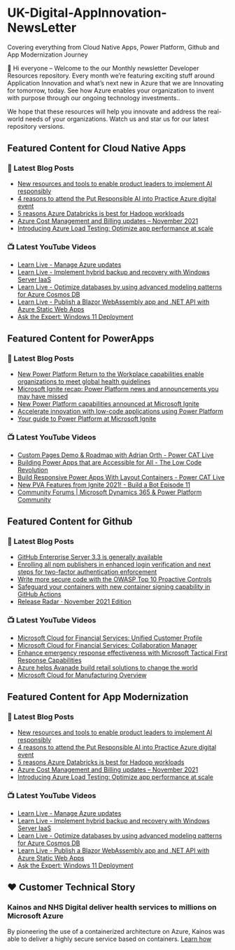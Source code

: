 # UK-Digital-AppInnovation-NewsLetter

Covering everything from Cloud Native Apps, Power Platform, Github and App Modernization Journey

👋 Hi everyone – Welcome to the our Monthly newsletter Developer Resources repository. Every month we’re featuring exciting stuff around Application Innovation and what’s next new in Azure that we are Innovating for tomorrow, today. See how Azure enables your organization to invent with purpose through our ongoing technology investments..


We hope that these resources will help you innovate and address the real-world needs of your organizations. Watch us and star us for our latest repository versions.

## Featured Content for Cloud Native Apps


### 📝 Latest Blog Posts

    
<!-- BLOGCNA:START -->
- [New resources and tools to enable product leaders to implement AI responsibly](https://azure.microsoft.com/blog/new-resources-and-tools-to-enable-product-leaders-to-implement-ai-responsibly/)
- [4 reasons to attend the Put Responsible AI into Practice Azure digital event](https://azure.microsoft.com/blog/4-reasons-to-attend-the-put-responsible-ai-into-practice-azure-digital-event/)
- [5 reasons Azure Databricks is best for Hadoop workloads](https://azure.microsoft.com/blog/5-reasons-azure-databricks-is-best-for-hadoop-workloads/)
- [Azure Cost Management and Billing updates – November 2021](https://azure.microsoft.com/blog/azure-cost-management-and-billing-updates-november-2021/)
- [Introducing Azure Load Testing: Optimize app performance at scale](https://azure.microsoft.com/blog/introducing-azure-load-testing-optimize-app-performance-at-scale/)
<!-- BLOGCNA:END -->

### 📺 Latest YouTube Videos

 
<!-- YOUTUBECNA:START -->
- [Learn Live - Manage Azure updates](https://www.youtube.com/watch?v=tHTc9BnVTFI)
- [Learn Live - Implement hybrid backup and recovery with Windows Server IaaS](https://www.youtube.com/watch?v=bPTsLKaEK6A)
- [Learn Live - Optimize databases by using advanced modeling patterns for Azure Cosmos DB](https://www.youtube.com/watch?v=u-Ef3svU5mY)
- [Learn Live - Publish a Blazor WebAssembly app and .NET API with Azure Static Web Apps](https://www.youtube.com/watch?v=bB0bEBiGRVw)
- [Ask the Expert: Windows 11 Deployment](https://www.youtube.com/watch?v=jvrIu5z1Gvg)
<!-- YOUTUBECNA:END -->

##  Featured Content for PowerApps
### 📝 Latest Blog Posts
<!-- BLOGPOWER:START -->
- [New Power Platform Return to the Workplace capabilities enable organizations to meet global health guidelines](https://cloudblogs.microsoft.com/powerplatform/2021/11/30/new-power-platform-return-to-the-workplace-capabilities-enable-organizations-to-meet-global-health-guidelines/)
- [Microsoft Ignite recap: Power Platform news and announcements you may have missed](https://cloudblogs.microsoft.com/powerplatform/2021/11/18/microsoft-ignite-recap-power-platform-news-and-announcements-you-may-have-missed/)
- [New Power Platform capabilities announced at Microsoft Ignite](https://cloudblogs.microsoft.com/powerplatform/2021/11/02/new-power-platform-capabilities-announced-at-microsoft-ignite/)
- [Accelerate innovation with low-code applications using Power Platform](https://cloudblogs.microsoft.com/powerplatform/2021/11/02/accelerate-innovation-with-low-code-applications-using-power-platform/)
- [Your guide to Power Platform at Microsoft Ignite](https://cloudblogs.microsoft.com/powerplatform/2021/10/26/your-guide-to-power-platform-at-microsoft-ignite/)
<!-- BLOGPOWER:END -->
 ### 📺 Latest YouTube Videos
    
<!-- YOUTUBEPOWER:START -->
- [Custom Pages Demo &amp; Roadmap with Adrian Orth - Power CAT Live](https://www.youtube.com/watch?v=ysmbMMA6X1U)
- [Building Power Apps that are Accessible for All - The Low Code Revolution](https://www.youtube.com/watch?v=IYCnOrm8sEo)
- [Build Responsive Power Apps With Layout Containers - Power CAT Live](https://www.youtube.com/watch?v=N73RaNvaijs)
- [New PVA Features from Ignite 2021! - Build a Bot Episode 11](https://www.youtube.com/watch?v=FTigtv7mUGc)
- [Community Forums |  Microsoft Dynamics 365 &amp; Power Platform Community](https://www.youtube.com/watch?v=oYb-42rCPXQ)
<!-- YOUTUBEPOWER:END -->

##  Featured Content for Github
### 📝 Latest Blog Posts
<!-- BLOGGITHUB:START -->
- [GitHub Enterprise Server 3.3 is generally available](https://github.blog/2021-12-07-github-enterprise-server-3-3-is-generally-available/)
- [Enrolling all npm publishers in enhanced login verification and next steps for two-factor authentication enforcement](https://github.blog/2021-12-07-enrolling-npm-publishers-enhanced-login-verification-two-factor-authentication-enforcement/)
- [Write more secure code with the OWASP Top 10 Proactive Controls](https://github.blog/2021-12-06-write-more-secure-code-owasp-top-10-proactive-controls/)
- [Safeguard your containers with new container signing capability in GitHub Actions](https://github.blog/2021-12-06-safeguard-container-signing-capability-actions/)
- [Release Radar · November 2021 Edition](https://github.blog/2021-12-03-release-radar-nov-2021/)
<!-- BLOGGITHUB:END -->
### 📺 Latest YouTube Videos
<!-- YOUTUBEGITHUB:START -->
- [Microsoft Cloud for Financial Services: Unified Customer Profile](https://www.youtube.com/watch?v=kAqQ-rdQMpQ)
- [Microsoft Cloud for Financial Services: Collaboration Manager](https://www.youtube.com/watch?v=ZYBPmf97yPo)
- [Enhance emergency response effectiveness with Microsoft Tactical First Response Capabilities](https://www.youtube.com/watch?v=f3PJq8sgtcA)
- [Azure helps Avanade build retail solutions to change the world](https://www.youtube.com/watch?v=nLifqPofyQo)
- [Microsoft Cloud for Manufacturing Overview](https://www.youtube.com/watch?v=sBFwo-QzaYo)
<!-- YOUTUBEGITHUB:END -->
##  Featured Content for App Modernization
### 📝 Latest Blog Posts
<!-- BLOGAPPMOD:START -->
- [New resources and tools to enable product leaders to implement AI responsibly](https://azure.microsoft.com/blog/new-resources-and-tools-to-enable-product-leaders-to-implement-ai-responsibly/)
- [4 reasons to attend the Put Responsible AI into Practice Azure digital event](https://azure.microsoft.com/blog/4-reasons-to-attend-the-put-responsible-ai-into-practice-azure-digital-event/)
- [5 reasons Azure Databricks is best for Hadoop workloads](https://azure.microsoft.com/blog/5-reasons-azure-databricks-is-best-for-hadoop-workloads/)
- [Azure Cost Management and Billing updates – November 2021](https://azure.microsoft.com/blog/azure-cost-management-and-billing-updates-november-2021/)
- [Introducing Azure Load Testing: Optimize app performance at scale](https://azure.microsoft.com/blog/introducing-azure-load-testing-optimize-app-performance-at-scale/)
<!-- BLOGAPPMOD:END -->
### 📺 Latest YouTube Videos
<!-- YOUTUBEAPPMOD:START -->
- [Learn Live - Manage Azure updates](https://www.youtube.com/watch?v=tHTc9BnVTFI)
- [Learn Live - Implement hybrid backup and recovery with Windows Server IaaS](https://www.youtube.com/watch?v=bPTsLKaEK6A)
- [Learn Live - Optimize databases by using advanced modeling patterns for Azure Cosmos DB](https://www.youtube.com/watch?v=u-Ef3svU5mY)
- [Learn Live - Publish a Blazor WebAssembly app and .NET API with Azure Static Web Apps](https://www.youtube.com/watch?v=bB0bEBiGRVw)
- [Ask the Expert: Windows 11 Deployment](https://www.youtube.com/watch?v=jvrIu5z1Gvg)
<!-- YOUTUBEAPPMOD:END -->


## ♥️ Customer Technical Story 

### Kainos and NHS Digital deliver health services to millions on Microsoft Azure

By pioneering the use of a containerized architecture on Azure, Kainos was able to deliver a highly secure service based on containers. [Learn how](https://customers.microsoft.com/en-us/story/1368348549535774520-kainos-and-nhs-digital-deliver-health-services-to-millions-on-microsoft-azure)

